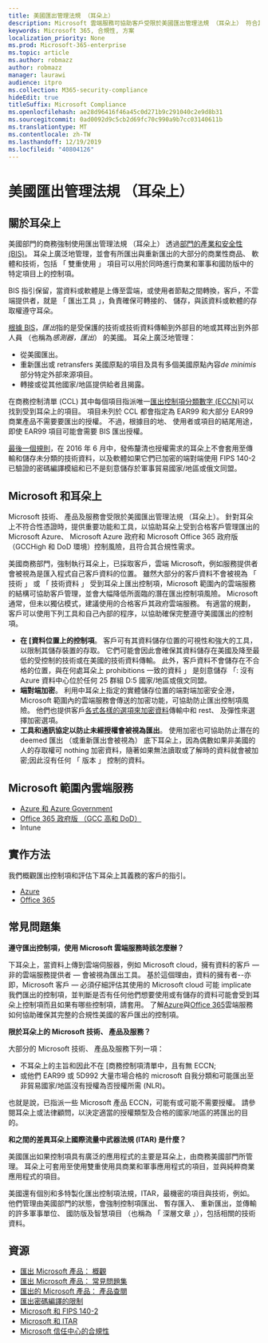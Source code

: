 ```yaml
---
title: 美國匯出管理法規 （耳朵上）
description: Microsoft 雲端服務可協助客戶受限於美國匯出管理法規 （耳朵上） 符合其合規性需求，以及管理匯出控制項風險。
keywords: Microsoft 365, 合規性, 方案
localization_priority: None
ms.prod: Microsoft-365-enterprise
ms.topic: article
ms.author: robmazz
author: robmazz
manager: laurawi
audience: itpro
ms.collection: M365-security-compliance
hideEdit: true
titleSuffix: Microsoft Compliance
ms.openlocfilehash: ae28d96416f46a45c0d271b9c291040c2e9d8b31
ms.sourcegitcommit: 0ad0092d9c5cb2d69fc70c990a9b7cc03140611b
ms.translationtype: MT
ms.contentlocale: zh-TW
ms.lasthandoff: 12/19/2019
ms.locfileid: "40804126"
---
```

# <a name="us-export-administration-regulations-ear"></a>美國匯出管理法規 （耳朵上）

## <a name="about-the-ear"></a>關於耳朵上

美國部門的商務強制使用匯出管理法規 （耳朵上） 透過[部門的產業和安全性 (BIS)](https://www.bis.doc.gov/)。 耳朵上廣泛地管理，並會有所匯出與重新匯出的大部分的商業性商品、 軟體和技術，包括 「 雙重使用 」 項目可以用於同時進行商業和軍事和國防版中的特定項目上的控制項。

BIS 指引保留，當資料或軟體是上傳至雲端，或使用者節點之間轉換，客戶，不雲端提供者，就是 「 匯出工具 」，負責確保可轉接的、 儲存，與該資料或軟體的存取權遵守耳朵。

[根據 BIS](https://www.bis.doc.gov/index.php/documents/regulation-docs/412-part-734-scope-of-the-export-administration-regulations/file)，*匯出*指的是受保護的技術或技術資料傳輸到外部目的地或其釋出到外部人員 （也稱為*感測器，匯出*） 的美國。 耳朵上廣泛地管理：

- 從美國匯出。
- 重新匯出或 retransfers 美國原點的項目及具有多個美國原點內容*de minimis*部分特定外部來源項目。
- 轉接或從其他國家/地區提供給者且揭露。

在商務控制清單 (CCL) 其中每個項目指派唯一[匯出控制項分類數字 (ECCN)](https://www.bis.doc.gov/index.php/licensing/commerce-control-list-classification/export-control-classification-number-eccn)可以找到受到耳朵上的項目。 項目未列於 CCL 都會指定為 EAR99 和大部分 EAR99 商業產品不需要要匯出的授權。 不過，根據目的地、 使用者或項目的結尾用途，即使 EAR99 項目可能會需要 BIS 匯出授權。

[最後一個規則](https://www.federalregister.gov/documents/2016/06/03/2016-12734/revisions-to-definitions-in-the-export-administration-regulations)，在 2016 年 6 月中，發佈釐清也授權需求的耳朵上不會套用至傳輸和儲存未分類的技術資料，以及軟體如果它們已加密的端對端使用 FIPS 140-2 已驗證的密碼編譯模組和已不是刻意儲存於軍事貿易國家/地區或俄文同盟。

## <a name="microsoft-and-the-ear"></a>Microsoft 和耳朵上

Microsoft 技術、 產品及服務會受限於美國匯出管理法規 （耳朵上）。 針對耳朵上不符合性憑證時，提供重要功能和工具，以協助耳朵上受到合格客戶管理匯出的 Microsoft Azure、 Microsoft Azure 政府和 Microsoft Office 365 政府版 （GCCHigh 和 DoD 環境）控制風險，且符合其合規性需求。

美國商務部門，強制執行耳朵上，已採取客戶，雲端 Microsoft，例如服務提供者會被視為是匯入程式自己客戶資料的位置。 雖然大部分的客戶資料不會被視為 「 技術 」 或 「 技術資料 」 受到耳朵上匯出控制項，Microsoft 範圍內的雲端服務的結構可協助客戶管理，並會大幅降低所面臨的潛在匯出控制項風險。 Microsoft 通常，但未以獨佔模式，建議使用的合格客戶其政府雲端服務。 有適當的規劃，客戶可以使用下列工具和自己內部的程序，以協助確保完整遵守美國匯出的控制項。

- **在 [資料位置上的控制項**。 客戶可有其資料儲存位置的可視性和強大的工具，以限制其儲存裝置的存取。 它們可能會因此會確保其資料儲存在美國及降至最低的受控制的技術或在美國的技術資料傳輸。 此外，客戶資料不會儲存在不合格的位置，與在何處耳朵上 prohibitions 一致的資料 」 是刻意儲存 「: 沒有 Azure 資料中心位於任何 25 群組 D:5 國家/地區或俄文同盟。
- **端對端加密**。 利用中耳朵上指定的實體儲存位置的端對端加密安全港，Microsoft 範圍內的雲端服務會傳送的加密功能，可協助防止匯出控制項風險。 他們也提供客戶[各式各樣的選項來加密資料](https://aka.ms/Azure-Encryption-Overview)傳輸中和 rest、 及彈性來選擇加密選項。
- **工具和通訊協定以防止未經授權會被視為匯出**。 使用加密也可協助防止潛在的 deemed 匯出 （或重新匯出會被視為） 底下耳朵上，因為偶數如果非美國的人的存取權可 nothing 加密資料，隨著如果無法讀取或了解時的資料就會被加密;因此沒有任何 「 版本 」 控制的資料。

## <a name="microsoft-in-scope-cloud-services"></a>Microsoft 範圍內雲端服務

- [Azure 和 Azure Government](https://aka.ms/AzureCompliance)
- [Office 365 政府版 （GCC 高和 DoD）](https://aka.ms/Office-365-Export-Controls)
- Intune

## <a name="how-to-implement"></a>實作方法

我們概觀匯出控制項和評估下耳朵上其義務的客戶的指引。

- [Azure](https://aka.ms/Azure-Export-Controls)
- [Office 365](https://aka.ms/Office-365-Export-Controls)

## <a name="frequently-asked-questions"></a>常見問題集

**遵守匯出控制項，使用 Microsoft 雲端服務時該怎麼辦？**

下耳朵上，當資料上傳到雲端伺服器，例如 Microsoft cloud，擁有資料的客戶 — 非的雲端服務提供者 — 會被視為匯出工具。 基於這個理由，資料的擁有者--亦即，Microsoft 客戶 — 必須仔細評估其使用的 Microsoft cloud 可能 implicate 我們匯出的控制項，並判斷是否有任何他們想要使用或有儲存的資料可能會受到耳朵上控制項而且如果有哪些控制項，請套用。 了解[Azure](https://servicetrust.microsoft.com/ViewPage/TrustDocuments?command=Download&downloadType=Document&downloadId=c24c11f2-2cd4-444a-9160-19762855ad3a&docTab=6d000410-c9e9-11e7-9a91-892aae8839ad_FAQ_and_White_Papers)與[Office 365](https://query.prod.cms.rt.microsoft.com/cms/api/am/binary/RE1s5kI)雲端服務如何協助確保其完整的合規性美國的客戶匯出的控制項。

**限於耳朵上的 Microsoft 技術、 產品及服務？**

大部分的 Microsoft 技術、 產品及服務下列一項：

- 不耳朵上的主旨和因此不在 [商務控制項清單中，且有無 ECCN;
- 或他們 EAR99 或 5D992 大量市場合格的 microsoft 自我分類和可能匯出至非貿易國家/地區沒有授權為否授權所需 (NLR)。

也就是說，已指派一些 Microsoft 產品 ECCN，可能有或可能不需要授權。 請參閱耳朵上或法律顧問，以決定適當的授權類型及合格的國家/地區的將匯出的目的。

**和之間的差異耳朵上國際流量中武器法規 (ITAR) 是什麼？**

美國匯出如果控制項具有廣泛的應用程式的主要是耳朵上，由商務美國部門所管理。 耳朵上可套用至使用雙重使用具商業和軍事應用程式的項目，並與純粹商業應用程式的項目。

美國還有個別和多特製化匯出控制項法規，ITAR，最機密的項目與技術，例如。 他們管理由美國部門的狀態，會強制控制項匯出、 暫存匯入、 重新匯出，並傳輸的許多軍事單位、 國防版及智慧項目 （也稱為 「 深層文章 」），包括相關的技術資料。

## <a name="resources"></a>資源

- [匯出 Microsoft 產品： 概觀](https://www.microsoft.com/exporting/overview.aspx)
- [匯出 Microsoft 產品： 常見問題集](https://www.microsoft.com/exporting/faq.aspx)
- [匯出的 Microsoft 產品： 產品查閱](https://www.microsoft.com/exporting/exporting-information.aspx)
- [匯出密碼編譯的限制](https://docs.microsoft.com/windows/uwp/security/export-restrictions-on-cryptography)
- [Microsoft 和 FIPS 140-2](offering-fips-140-2.md)
- [Microsoft 和 ITAR](offering-itar.md)
- [Microsoft 信任中心的合規性](https://www.microsoft.com/trust-center/compliance/compliance-overview)
